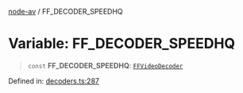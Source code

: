 [node-av](../globals.md) / FF\_DECODER\_SPEEDHQ

# Variable: FF\_DECODER\_SPEEDHQ

> `const` **FF\_DECODER\_SPEEDHQ**: [`FFVideoDecoder`](../type-aliases/FFVideoDecoder.md)

Defined in: [decoders.ts:287](https://github.com/seydx/av/blob/f8631fc881b394300b1479f511d55cf1c370a87f/src/constants/decoders.ts#L287)

